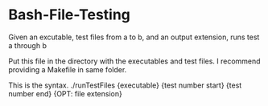 # Bash-File-Testing
Given an excutable, test files from a to b, and an output extension, runs test a through b

Put this file in the directory with the executables and test files.
I recommend providing a Makefile in same folder.

This is the syntax.
./runTestFiles {executable} {test number start} {test number end} {OPT: file extension}
